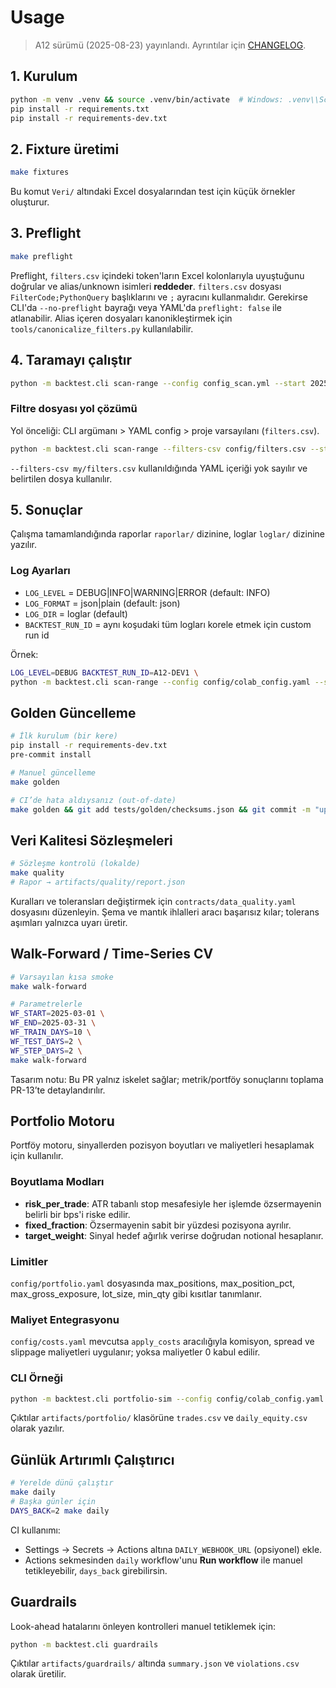 # Usage

> A12 sürümü (2025-08-23) yayınlandı. Ayrıntılar için [CHANGELOG](CHANGELOG.md).

## 1. Kurulum

```bash
python -m venv .venv && source .venv/bin/activate  # Windows: .venv\\Scripts\\activate
pip install -r requirements.txt
pip install -r requirements-dev.txt
```

## 2. Fixture üretimi

```bash
make fixtures
```

Bu komut `Veri/` altındaki Excel dosyalarından test için küçük örnekler oluşturur.

## 3. Preflight

```bash
make preflight
```

Preflight, `filters.csv` içindeki token'ların Excel kolonlarıyla uyuştuğunu doğrular ve alias/unknown isimleri **reddeder**. `filters.csv` dosyası `FilterCode;PythonQuery` başlıklarını ve `;` ayracını kullanmalıdır. Gerekirse CLI'da `--no-preflight` bayrağı veya YAML'da `preflight: false` ile atlanabilir. Alias içeren dosyaları kanonikleştirmek için `tools/canonicalize_filters.py` kullanılabilir.

## 4. Taramayı çalıştır

```bash
python -m backtest.cli scan-range --config config_scan.yml --start 2025-03-07 --end 2025-03-11
```

### Filtre dosyası yol çözümü

Yol önceliği: CLI argümanı > YAML config > proje varsayılanı (`filters.csv`).

```bash
python -m backtest.cli scan-range --filters-csv config/filters.csv --start 2025-03-07 --end 2025-03-11
```

`--filters-csv my/filters.csv` kullanıldığında YAML içeriği yok sayılır ve belirtilen dosya kullanılır.

## 5. Sonuçlar

Çalışma tamamlandığında raporlar `raporlar/` dizinine, loglar `loglar/` dizinine yazılır.

### Log Ayarları
- `LOG_LEVEL` = DEBUG|INFO|WARNING|ERROR (default: INFO)
- `LOG_FORMAT` = json|plain (default: json)
- `LOG_DIR` = loglar (default)
- `BACKTEST_RUN_ID` = aynı koşudaki tüm logları korele etmek için custom run id

Örnek:
```bash
LOG_LEVEL=DEBUG BACKTEST_RUN_ID=A12-DEV1 \
python -m backtest.cli scan-range --config config/colab_config.yaml --start 2025-03-07 --end 2025-03-09
```

## Golden Güncelleme

```bash
# İlk kurulum (bir kere)
pip install -r requirements-dev.txt
pre-commit install

# Manuel güncelleme
make golden

# CI’de hata aldıysanız (out-of-date)
make golden && git add tests/golden/checksums.json && git commit -m "update golden checksums"
```

## Veri Kalitesi Sözleşmeleri

```bash
# Sözleşme kontrolü (lokalde)
make quality
# Rapor → artifacts/quality/report.json
```

Kuralları ve toleransları değiştirmek için `contracts/data_quality.yaml`
dosyasını düzenleyin. Şema ve mantık ihlalleri aracı başarısız kılar; tolerans
aşımları yalnızca uyarı üretir.

## Walk-Forward / Time-Series CV

```bash
# Varsayılan kısa smoke
make walk-forward

# Parametrelerle
WF_START=2025-03-01 \
WF_END=2025-03-31 \
WF_TRAIN_DAYS=10 \
WF_TEST_DAYS=2 \
WF_STEP_DAYS=2 \
make walk-forward
```

Tasarım notu: Bu PR yalnız iskelet sağlar; metrik/portföy sonuçlarını toplama PR-13’te detaylandırılır.

## Portfolio Motoru

Portföy motoru, sinyallerden pozisyon boyutları ve maliyetleri hesaplamak için kullanılır.

### Boyutlama Modları

- **risk_per_trade**: ATR tabanlı stop mesafesiyle her işlemde özsermayenin belirli bir bps'i riske edilir.
- **fixed_fraction**: Özsermayenin sabit bir yüzdesi pozisyona ayrılır.
- **target_weight**: Sinyal hedef ağırlık verirse doğrudan notional hesaplanır.

### Limitler

`config/portfolio.yaml` dosyasında max_positions, max_position_pct, max_gross_exposure, lot_size, min_qty gibi kısıtlar tanımlanır.

### Maliyet Entegrasyonu

`config/costs.yaml` mevcutsa `apply_costs` aracılığıyla komisyon, spread ve slippage maliyetleri uygulanır; yoksa maliyetler 0 kabul edilir.

### CLI Örneği

```bash
python -m backtest.cli portfolio-sim --config config/colab_config.yaml --portfolio config/portfolio.yaml --start 2025-03-07 --end 2025-03-09
```

Çıktılar `artifacts/portfolio/` klasörüne `trades.csv` ve `daily_equity.csv` olarak yazılır.


## Günlük Artırımlı Çalıştırıcı

```bash
# Yerelde dünü çalıştır
make daily
# Başka günler için
DAYS_BACK=2 make daily
```

CI kullanımı:
- Settings → Secrets → Actions altına `DAILY_WEBHOOK_URL` (opsiyonel) ekle.
- Actions sekmesinden `daily` workflow'unu **Run workflow** ile manuel tetikleyebilir, `days_back` girebilirsin.

## Guardrails

Look-ahead hatalarını önleyen kontrolleri manuel tetiklemek için:

```bash
python -m backtest.cli guardrails
```

Çıktılar `artifacts/guardrails/` altında `summary.json` ve `violations.csv` olarak üretilir.

